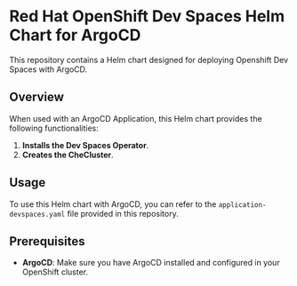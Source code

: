 # Red Hat OpenShift Dev Spaces Helm Chart for ArgoCD

This repository contains a Helm chart designed for deploying Openshift Dev Spaces with ArgoCD.

## Overview

When used with an ArgoCD Application, this Helm chart provides the following functionalities:

1. **Installs the Dev Spaces Operator**.
2. **Creates the CheCluster**.

## Usage

To use this Helm chart with ArgoCD, you can refer to the `application-devspaces.yaml` file provided in this repository.

## Prerequisites

- **ArgoCD**: Make sure you have ArgoCD installed and configured in your OpenShift cluster.

